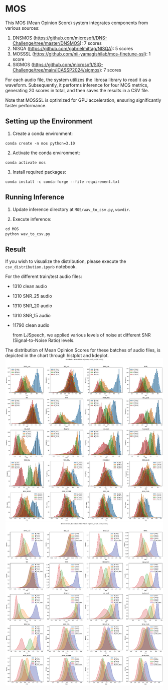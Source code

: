 # MOS

This MOS (Mean Opinion Score) system integrates components from various sources:

1. DNSMOS (https://github.com/microsoft/DNS-Challenge/tree/master/DNSMOS): 7 scores
2. NISQA (https://github.com/gabrielmittag/NISQA): 5 scores
3. MOSSSL (https://github.com/nii-yamagishilab/mos-finetune-ssl): 1 score
4. SIGMOS (https://github.com/microsoft/SIG-Challenge/tree/main/ICASSP2024/sigmos): 7 scores

For each audio file, the system utilizes the librosa library to read it as a waveform.
Subsequently, it performs inference for four MOS metrics, generating 20 scores in total, and then saves the results in a CSV file.

Note that MOSSSL is optimized for GPU acceleration, ensuring significantly faster performance.

## Setting up the Environment

1. Create a conda environment:

```
conda create -n mos python=3.10
```

2. Activate the conda environment:

```
conda activate mos
```

3. Install required packages:

```
conda install -c conda-forge --file requirement.txt
```

## Running Inference

1. Update inference directory at `MOS/wav_to_csv.py`, `wavdir`.

2. Execute inference:

```
cd MOS
python wav_to_csv.py
```

## Result

If you wish to visualize the distribution, please execute the `csv_distribution.ipynb` notebook.

For the different train/test audio files:

- 1310 clean audio
- 1310 SNR_25 audio
- 1310 SNR_20 audio
- 1310 SNR_15 audio
- 11790 clean audio

  from LJSpeech, we applied various levels of noise at different SNR (Signal-to-Noise Ratio) levels.

The distribution of Mean Opinion Scores for these batches of audio files, is depicted in the chart through histplot and kdeplot.
![mos_distribution_histplot.png](./mos_distribution_histplot.png)
![mos_distribution_kdeplot.png](./mos_distribution_kdeplot.png)

